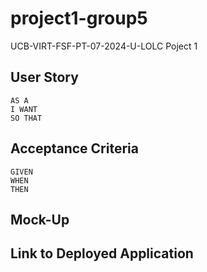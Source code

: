 # project1-group5
UCB-VIRT-FSF-PT-07-2024-U-LOLC Poject 1

## User Story

```
AS A 
I WANT 
SO THAT 
```

## Acceptance Criteria 

```
GIVEN
WHEN
THEN
```

## Mock-Up

## Link to Deployed Application
